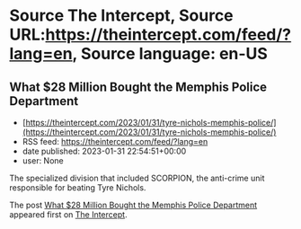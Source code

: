 # Source The Intercept, Source URL:https://theintercept.com/feed/?lang=en, Source language: en-US

## What $28 Million Bought the Memphis Police Department
 - [https://theintercept.com/2023/01/31/tyre-nichols-memphis-police/](https://theintercept.com/2023/01/31/tyre-nichols-memphis-police/)
 - RSS feed: https://theintercept.com/feed/?lang=en
 - date published: 2023-01-31 22:54:51+00:00
 - user: None

<p>The specialized division that included SCORPION, the anti-crime unit responsible for beating Tyre Nichols.</p>
<p>The post <a href="https://theintercept.com/2023/01/31/tyre-nichols-memphis-police/" rel="nofollow">What $28 Million Bought the Memphis Police Department</a> appeared first on <a href="https://theintercept.com" rel="nofollow">The Intercept</a>.</p>
